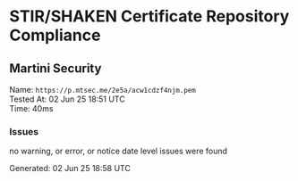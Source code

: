 # STIR/SHAKEN Certificate Repository Compliance

## Martini Security

Name: `https://p.mtsec.me/2e5a/acw1cdzf4njm.pem`\
Tested At: 02 Jun 25 18:51 UTC\
Time: 40ms

### Issues

no warning, or error, or notice date level issues were found

Generated: 02 Jun 25 18:58 UTC
